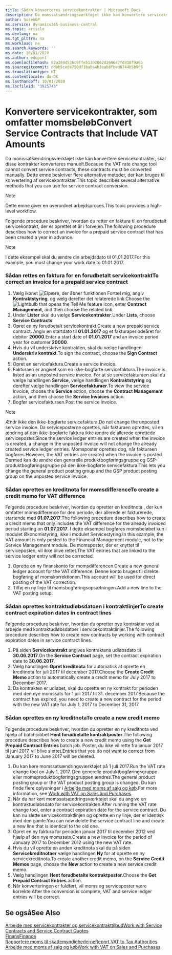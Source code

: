 ```yaml
---
title: Sådan konverteres servicekontrakter | Microsoft Docs
description: Da momssatsændringsværktøjet ikke kan konvertere servicekontrakter, skal disse kontrakter konverteres manuelt. Dette emne beskriver flere alternative metoder, der kan bruges til konvertering af servicekontrakter.
author: SorenGP
ms.service: dynamics365-business-central
ms.topic: article
ms.devlang: na
ms.tgt_pltfrm: na
ms.workload: na
ms.search.keywords: ''
ms.date: 10/01/2020
ms.author: edupont
ms.openlocfilehash: 62a284d536c9ffe51302062d264647fd818f9a6b
ms.sourcegitcommit: ddbb5cede750df1baba4b3eab8fbed6744b5b9d6
ms.translationtype: HT
ms.contentlocale: da-DK
ms.lasthandoff: 10/01/2020
ms.locfileid: "3925743"
---
```

# <a name="convert-service-contracts-that-include-vat-amounts"></a><span data-ttu-id="45116-104">Konvertere servicekontrakter, som omfatter momsbeløb</span><span class="sxs-lookup"><span data-stu-id="45116-104">Convert Service Contracts that Include VAT Amounts</span></span>
<span data-ttu-id="45116-105">Da momssatsændringsværktøjet ikke kan konvertere servicekontrakter, skal disse kontrakter konverteres manuelt.</span><span class="sxs-lookup"><span data-stu-id="45116-105">Because the VAT rate change tool cannot convert service contracts, these contracts must be converted manually.</span></span> <span data-ttu-id="45116-106">Dette emne beskriver flere alternative metoder, der kan bruges til konvertering af servicekontrakter.</span><span class="sxs-lookup"><span data-stu-id="45116-106">This topic describes several alternative methods that you can use for service contract conversion.</span></span>  

> [!NOTE]  
>  <span data-ttu-id="45116-107">Dette emne giver en overordnet arbejdsproces.</span><span class="sxs-lookup"><span data-stu-id="45116-107">This topic provides a high-level workflow.</span></span>  

 <span data-ttu-id="45116-108">Følgende procedure beskriver, hvordan du retter en faktura til en forudbetalt servicekontrakt, der er oprettet et år i forvejen.</span><span class="sxs-lookup"><span data-stu-id="45116-108">The following procedure describes how to correct an invoice for a prepaid service contract that has been created a year in advance.</span></span>  

> [!NOTE]  
>  <span data-ttu-id="45116-109">I dette eksempel skal du ændre din arbejdsdato til 01.01.2017.</span><span class="sxs-lookup"><span data-stu-id="45116-109">For this example, you must change your work date to 01.01.2017.</span></span>  

### <a name="to-correct-an-invoice-for-a-prepaid-service-contract"></a><span data-ttu-id="45116-110">Sådan rettes en faktura for en forudbetalt servicekontrakt</span><span class="sxs-lookup"><span data-stu-id="45116-110">To correct an invoice for a prepaid service contract</span></span>  
1. <span data-ttu-id="45116-111">Vælg ikonet ![Elpære, der åbner funktionen Fortæl mig](media/ui-search/search_small.png "Fortæl mig, hvad du vil foretage dig"), angiv **Kontraktstyring**, og vælg derefter det relaterede link.</span><span class="sxs-lookup"><span data-stu-id="45116-111">Choose the ![Lightbulb that opens the Tell Me feature](media/ui-search/search_small.png "Tell me what you want to do") icon, enter **Contract Management**, and then choose the related link.</span></span>  
2. <span data-ttu-id="45116-112">Under **Lister** skal du vælge **Servicekontrakter**.</span><span class="sxs-lookup"><span data-stu-id="45116-112">Under **Lists**, choose **Service Contracts**.</span></span>  
3. <span data-ttu-id="45116-113">Opret en ny forudbetalt servicekontrakt.</span><span class="sxs-lookup"><span data-stu-id="45116-113">Create a new prepaid service contract.</span></span> <span data-ttu-id="45116-114">Angiv en startdato til **01.01.2017** og et fakturaperiodeåret for debitor **20000**.</span><span class="sxs-lookup"><span data-stu-id="45116-114">Enter a start date of **01.01.2017** and an invoice period year for customer **20000**.</span></span>  
4. <span data-ttu-id="45116-115">Hvis du vil underskrive kontrakten, skal du vælge handlingen **Underskriv kontrakt**.</span><span class="sxs-lookup"><span data-stu-id="45116-115">To sign the contract, choose the **Sign Contract** action.</span></span>  
5. <span data-ttu-id="45116-116">Opret en servicefaktura.</span><span class="sxs-lookup"><span data-stu-id="45116-116">Create a service invoice.</span></span>
6. <span data-ttu-id="45116-117">Fakturaen er angivet som en ikke-bogførte servicefaktura.</span><span class="sxs-lookup"><span data-stu-id="45116-117">The invoice is listed as an unposted service invoice.</span></span> <span data-ttu-id="45116-118">For at se servicefakturaen skal du vælge handlingen **Service**, vælge handlingen **Kontraktstyring** og derefter vælge handlingen **Servicefakturaer**.</span><span class="sxs-lookup"><span data-stu-id="45116-118">To view the service invoice, choose the **Service** action, choose the **Contract Management** action, and then choose the **Service Invoices** action.</span></span>  
7. <span data-ttu-id="45116-119">Bogfør servicefakturaen.</span><span class="sxs-lookup"><span data-stu-id="45116-119">Post the service invoice.</span></span>  

> [!NOTE]  
>  <span data-ttu-id="45116-120">Ændr ikke den ikke-bogførte servicefaktura.</span><span class="sxs-lookup"><span data-stu-id="45116-120">Do not change the unposted service invoice.</span></span> <span data-ttu-id="45116-121">Da serviceposterne oprettes, når fakturaen oprettes, vil en ændring af den ikke-bogførte faktura ikke ændre de allerede oprettede serviceposter.</span><span class="sxs-lookup"><span data-stu-id="45116-121">Since the service ledger entries are created when the invoice is created, a change in the unposted invoice will not change the already created service ledger entries.</span></span> <span data-ttu-id="45116-122">Momsposter oprettes dog, når fakturaen bogføres.</span><span class="sxs-lookup"><span data-stu-id="45116-122">However, the VAT entries are created when the invoice is posted.</span></span> <span data-ttu-id="45116-123">Dermed kan du ændre den generelle produktbogføringsgruppe og GSP-produktbogføringsgruppe på den ikke-bogførte servicefaktura.</span><span class="sxs-lookup"><span data-stu-id="45116-123">This lets you change the general product posting group and the GSP product posting group on the unposted service invoice.</span></span>  

### <a name="to-create-a-credit-memo-for-vat-difference"></a><span data-ttu-id="45116-124">Sådan oprettes en kreditnota for momsdifference</span><span class="sxs-lookup"><span data-stu-id="45116-124">To create a credit memo for VAT difference</span></span>  
<span data-ttu-id="45116-125">Følgende procedure beskriver, hvordan du opretter en kreditnota , der kun omfatter momsdifference for den periode, der allerede er fakturerede, startende med **01.07.2017**.</span><span class="sxs-lookup"><span data-stu-id="45116-125">The following procedure describes how to create a credit memo that only includes the VAT difference for the already invoiced period starting on **01.07.2017**.</span></span> <span data-ttu-id="45116-126">I dette eksempel bogføres momsbeløbet kun i modulet Økonomistyring, ikke i modulet Servicestyring.</span><span class="sxs-lookup"><span data-stu-id="45116-126">In this example, the VAT amount is only posted to the Financial Management module, not to the Service Management module.</span></span> <span data-ttu-id="45116-127">De momsposter, der er knyttet til serviceposten, vil ikke blive rettet.</span><span class="sxs-lookup"><span data-stu-id="45116-127">The VAT entries that are linked to the service ledger entry will not be corrected.</span></span>  

1. <span data-ttu-id="45116-128">Oprette en ny finanskonto for momsdifferencen.</span><span class="sxs-lookup"><span data-stu-id="45116-128">Create a new general ledger account for the VAT difference.</span></span> <span data-ttu-id="45116-129">Denne konto bruges til direkte bogføring af momskorrektionen.</span><span class="sxs-lookup"><span data-stu-id="45116-129">This account will be used for direct posting of the VAT correction.</span></span>  
2. <span data-ttu-id="45116-130">Tilføj en ny linje til momsbogføringsopsætningen.</span><span class="sxs-lookup"><span data-stu-id="45116-130">Add a new line to the VAT posting setup.</span></span>  

### <a name="to-create-contract-expiration-dates-in-contract-lines"></a><span data-ttu-id="45116-131">Sådan oprettes kontraktudløbsdatoen i kontraktlinjer</span><span class="sxs-lookup"><span data-stu-id="45116-131">To create contract expiration dates in contract lines</span></span>  
<span data-ttu-id="45116-132">Følgende procedure beskriver, hvordan du opretter nye kontrakter ved at arbejde med kontraktudløbsdatoer i servicekontraktlinjer.</span><span class="sxs-lookup"><span data-stu-id="45116-132">The following procedure describes how to create new contracts by working with contract expiration dates in service contract lines.</span></span>  

1. <span data-ttu-id="45116-133">På siden **Servicekontrakt** angives kontraktens udløbsdato til **30.06.2017**.</span><span class="sxs-lookup"><span data-stu-id="45116-133">On the **Service Contract** page, set the contract expiration date to **30.06.2017**.</span></span>  
2. <span data-ttu-id="45116-134">Vælg handlingen **Opret kreditnota** for automatisk at oprette en kreditnota for juli 2017 til december 2017.</span><span class="sxs-lookup"><span data-stu-id="45116-134">Choose the **Create Credit Memo** action to automatically create a credit memo for July 2017 to December 2017.</span></span>  
3. <span data-ttu-id="45116-135">Da kontrakten er udløbet, skal du oprette en ny kontrakt for perioden med den nye momssats for 1 juli 2017 til 31. december 2017.</span><span class="sxs-lookup"><span data-stu-id="45116-135">Because the contract has expired, you need to create a new contract for the period with the new VAT rate for July 1, 2017 to December 31, 2017.</span></span>  

### <a name="to-create-a-new-credit-memo"></a><span data-ttu-id="45116-136">Sådan oprettes en ny kreditnota</span><span class="sxs-lookup"><span data-stu-id="45116-136">To create a new credit memo</span></span>  
<span data-ttu-id="45116-137">Følgende procedure beskriver, hvordan du opretter en ny kreditnota ved hjælp af batchjobbet **Hent forudbetalte kontraktposter**.</span><span class="sxs-lookup"><span data-stu-id="45116-137">The following procedure describes how to create a new credit memo using the **Get Prepaid Contract Entries** batch job.</span></span> <span data-ttu-id="45116-138">Poster, du ikke vil rette fra januar 2017 til juni 2017, vil blive slettet.</span><span class="sxs-lookup"><span data-stu-id="45116-138">Entries that you do not want to correct from January 2017 to June 2017 will be deleted.</span></span>  

1. <span data-ttu-id="45116-139">Du kan køre momssatsændringsværktøjet på 1 juli 2017.</span><span class="sxs-lookup"><span data-stu-id="45116-139">Run the VAT rate change tool on July 1, 2017.</span></span> <span data-ttu-id="45116-140">Den generelle produktbogføringsgruppe eller momsproduktbogføringsgruppen ændres.</span><span class="sxs-lookup"><span data-stu-id="45116-140">The general product posting group or the VAT product posting group is changed.</span></span> <span data-ttu-id="45116-141">Du kan finde flere oplysninger i [Arbejde med moms af salg og køb](finance-work-with-vat.md).</span><span class="sxs-lookup"><span data-stu-id="45116-141">For more information, see [Work with VAT on Sales and Purchases](finance-work-with-vat.md).</span></span>  
2. <span data-ttu-id="45116-142">Når du har kørt momssatsændringsværktøjet skal du angive en kontraktudløbsdato for servicekontrakten.</span><span class="sxs-lookup"><span data-stu-id="45116-142">After running the VAT rate change tool, enter a contract expiration date for the service contract.</span></span> <span data-ttu-id="45116-143">Du kan nu slette servicekontraktlinjen og oprette en ny linje, der er identisk med den gamle.</span><span class="sxs-lookup"><span data-stu-id="45116-143">You can now delete the service contract line and create a new line that is identical to the old one.</span></span>  
3. <span data-ttu-id="45116-144">Opret en ny faktura for perioden januar 2017 til december 2012 ved hjælp af den nye momssats.</span><span class="sxs-lookup"><span data-stu-id="45116-144">Create a new invoice for the period of January 2017 to December 2012 using the new VAT rate.</span></span>  
4. <span data-ttu-id="45116-145">Hvis du vil oprette en anden kreditnota skal du på siden **Servicekreditnotaer** vælge handlingen **Ny** for at oprette en ny servicekreditnota.</span><span class="sxs-lookup"><span data-stu-id="45116-145">To create another credit memo, on the **Service Credit Memos** page, choose the **New** action to create a new service credit memo.</span></span>  
5. <span data-ttu-id="45116-146">Vælg handlingen **Hent forudbetalte kontraktposter**.</span><span class="sxs-lookup"><span data-stu-id="45116-146">Choose the **Get Prepaid Contract Entries** action.</span></span>  
6. <span data-ttu-id="45116-147">Når konverteringen er fuldført, vil moms og serviceposter være korrekte.</span><span class="sxs-lookup"><span data-stu-id="45116-147">After the conversion is complete, VAT and service ledger entries will be correct.</span></span>  

## <a name="see-also"></a><span data-ttu-id="45116-148">Se også</span><span class="sxs-lookup"><span data-stu-id="45116-148">See Also</span></span>  
[<span data-ttu-id="45116-149">Arbejde med servicekontrakter og servicekontrakttilbud</span><span class="sxs-lookup"><span data-stu-id="45116-149">Work with Service Contracts and Service Contract Quotes</span></span>](service-how-to-create-service-contracts-and-service-contract-quotes.md)  
[<span data-ttu-id="45116-150">Finans</span><span class="sxs-lookup"><span data-stu-id="45116-150">Finance</span></span>](finance.md)  
[<span data-ttu-id="45116-151">Rapportere moms til skattemyndighederne</span><span class="sxs-lookup"><span data-stu-id="45116-151">Report VAT to Tax Authorities</span></span>](finance-how-report-vat.md)  
[<span data-ttu-id="45116-152">Arbejde med moms af salg og køb</span><span class="sxs-lookup"><span data-stu-id="45116-152">Work with VAT on Sales and Purchases</span></span>](finance-work-with-vat.md)  
